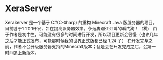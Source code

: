 # XeraServer

XeraServer 是一个基于 C#(C-Sharp) 的重构 Minecraft Java 版服务器的项目。目前基于1.20.1开发，旨在提高服务器效率，永远告别汪汪叫的看门狗！（雾）
由于作者是初中生，可能没有很多的时间进行开发，所以项目更新会很慢（也许几年之后才能正式发布，可能那时候我的世界正式版都已经 1.24 了）
在开发完毕之前，作者不会升级服务器支持的Minecraft版本；但是会在开发完成之后，会第一时间追上新版本。
